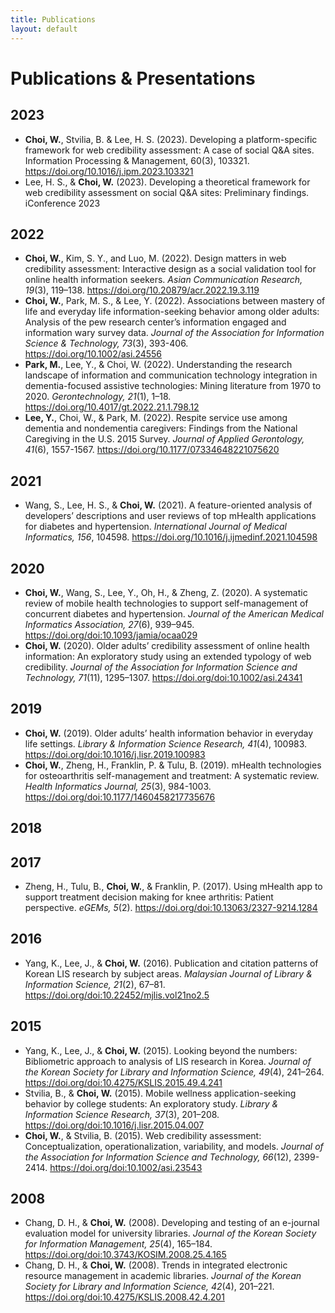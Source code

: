 ```yaml
---
title: Publications
layout: default
---
```


# Publications & Presentations
## 2023
- **Choi, W.**, Stvilia, B. & Lee, H. S. (2023). Developing a platform-specific framework for web credibility assessment: A case of social Q&A sites. Information Processing & Management, 60(3), 103321. https://doi.org/10.1016/j.ipm.2023.103321
- Lee, H. S., & **Choi, W.** (2023). Developing a theoretical framework for web credibility assessment on social Q&A sites: Preliminary findings. iConference 2023

## 2022
- **Choi, W.**, Kim, S. Y., and Luo, M. (2022). Design matters in web credibility assessment: Interactive design as a social validation tool for online health information seekers. *Asian Communication Research, 19*(3), 119–138. https://doi.org/10.20879/acr.2022.19.3.119
- **Choi, W.**, Park, M. S., & Lee, Y. (2022). Associations between mastery of life and everyday life information-seeking behavior among older adults: Analysis of the pew research center’s information engaged and information wary survey data. *Journal of the Association for Information Science & Technology, 73*(3), 393-406. https://doi.org/10.1002/asi.24556
- **Park, M.**, Lee, Y., & Choi, W. (2022). Understanding the research landscape of information and communication technology integration in dementia-focused assistive technologies: Mining literature from 1970 to 2020. *Gerontechnology, 21*(1), 1–18. https://doi.org/10.4017/gt.2022.21.1.798.12
- **Lee, Y.**, Choi, W., & Park, M. (2022). Respite service use among dementia and nondementia caregivers: Findings from the National Caregiving in the U.S. 2015 Survey. *Journal of Applied Gerontology, 41*(6), 1557-1567. https://doi.org/10.1177/07334648221075620

## 2021
- Wang, S., Lee, H. S., & **Choi, W.** (2021). A feature-oriented analysis of developers’ descriptions and user reviews of top mHealth applications for diabetes and hypertension. *International Journal of Medical Informatics, 156*, 104598. https://doi.org/10.1016/j.ijmedinf.2021.104598

## 2020
- **Choi, W.**, Wang, S., Lee, Y., Oh, H., & Zheng, Z. (2020). A systematic review of mobile health technologies to support self-management of concurrent diabetes and hypertension. *Journal of the American Medical Informatics Association, 27*(6), 939–945. https://doi.org/doi:10.1093/jamia/ocaa029
- **Choi, W.** (2020). Older adults’ credibility assessment of online health information: An exploratory study using an extended typology of web credibility. *Journal of the Association for Information Science and Technology, 71*(11), 1295–1307. https://doi.org/doi:10.1002/asi.24341

## 2019
- **Choi, W.** (2019). Older adults’ health information behavior in everyday life settings. *Library & Information Science Research, 41*(4), 100983. https://doi.org/doi:10.1016/j.lisr.2019.100983
- **Choi, W.**, Zheng, H., Franklin, P. & Tulu, B. (2019). mHealth technologies for osteoarthritis self-management and treatment: A systematic review. *Health Informatics Journal, 25*(3), 984-1003. https://doi.org/doi:10.1177/1460458217735676

## 2018

## 2017
- Zheng, H., Tulu, B., **Choi, W.**, & Franklin, P. (2017). Using mHealth app to support treatment decision making for knee arthritis: Patient perspective. *eGEMs, 5*(2). https://doi.org/doi:10.13063/2327-9214.1284

## 2016
- Yang, K., Lee, J., & **Choi, W.** (2016). Publication and citation patterns of Korean LIS research by subject areas. *Malaysian Journal of Library & Information Science, 21*(2), 67–81. https://doi.org/doi:10.22452/mjlis.vol21no2.5

## 2015
- Yang, K., Lee, J., & **Choi, W.** (2015). Looking beyond the numbers: Bibliometric approach to analysis of LIS research in Korea. *Journal of the Korean Society for Library and Information Science, 49*(4), 241–264. https://doi.org/doi:10.4275/KSLIS.2015.49.4.241
- Stvilia, B., & **Choi, W.** (2015). Mobile wellness application-seeking behavior by college students: An exploratory study. *Library & Information Science Research, 37*(3), 201–208. https://doi.org/doi:10.1016/j.lisr.2015.04.007
- **Choi, W.**, & Stvilia, B. (2015). Web credibility assessment: Conceptualization, operationalization, variability, and models. *Journal of the Association for Information Science and Technology, 66*(12), 2399-2414. https://doi.org/doi:10.1002/asi.23543

## 2008
- Chang, D. H., & **Choi, W.** (2008). Developing and testing of an e-journal evaluation model for university libraries. *Journal of the Korean Society for Information Management, 25*(4), 165–184. https://doi.org/doi:10.3743/KOSIM.2008.25.4.165
- Chang, D. H., & **Choi, W.** (2008). Trends in integrated electronic resource management in academic libraries. *Journal of the Korean Society for Library and Information Science, 42*(4), 201–221. https://doi.org/doi:10.4275/KSLIS.2008.42.4.201
